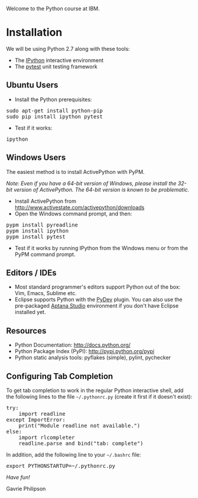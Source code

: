 Welcome to the Python course at IBM.

Installation
============

We will be using Python 2.7 along with these tools:

* The [IPython](http://ipython.org/) interactive environment
* The [pytest](http://pytest.org/) unit testing framework

Ubuntu Users
------------

* Install the Python prerequisites:

<pre>
sudo apt-get install python-pip
sudo pip install ipython pytest
</pre>

* Test if it works:

<pre>
ipython
</pre>

Windows Users
-------------

The easiest method is to install ActivePython with PyPM.

*Note: Even if you have a 64-bit version of Windows, please install the 32-bit version of ActivePython. 
The 64-bit version is known to be problematic.*

* Install ActivePython from <http://www.activestate.com/activepython/downloads>
* Open the Windows command prompt, and then:

<pre>
pypm install pyreadline
pypm install ipython
pypm install pytest
</pre>

* Test if it works by running IPython from the Windows menu or from the PyPM command prompt.


Editors / IDEs
--------------

* Most standard programmer's editors support Python out of the box: Vim, Emacs, Sublime etc.
* Eclipse supports Python with the [PyDev](http://pydev.org/) plugin. You can also use the pre-packaged [Aptana Studio](http://www.aptana.com/) environment if you don't have Eclipse installed yet.

Resources
---------

* Python Documentation: http://docs.python.org/
* Python Package Index (PyPI): http://pypi.python.org/pypi
* Python static analysis tools: pyflakes (simple), pylint, pychecker


Configuring Tab Completion
--------------------------

To get tab completion to work in the regular Python interactive shell,
add the following lines to the file `~/.pythonrc.py` (create it first if it doesn't exist):
<pre>
try:
    import readline
except ImportError:
    print("Module readline not available.")
else:
    import rlcompleter
    readline.parse_and_bind("tab: complete")
</pre>

In addition, add the following line to your `~/.bashrc` file:
<pre>
export PYTHONSTARTUP=~/.pythonrc.py
</pre>



*Have fun!*

Gavrie Philipson
